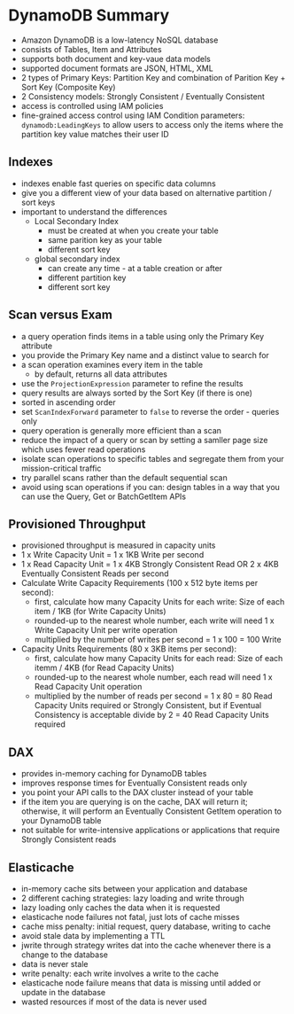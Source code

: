 # DynamoDB Summary
- Amazon DynamoDB is a low-latency NoSQL database
- consists of Tables, Item and Attributes
- supports both document and key-vaue data models
- supported document formats are JSON, HTML, XML
- 2 types of Primary Keys: Partition Key and combination of Parition Key + Sort Key (Composite Key)
- 2 Consistency models: Strongly Consistent / Eventually Consistent
- access is controlled using IAM policies
- fine-grained access control using IAM Condition parameters: `dynamodb:LeadingKeys` to allow users to access only the items where the partition key value matches their user ID

## Indexes
- indexes enable fast queries on specific data columns
- give you a different view of your data based on alternative partition / sort keys
- important to understand the differences
  - Local Secondary Index
    - must be created at when you create your table
    - same parition key as your table
    - different sort key
  - global secondary index
    - can create any time - at a table creation or after
    - different partition key
    - different sort key

## Scan versus Exam
- a query operation finds items in a table using only the Primary Key attribute
- you provide the Primary Key name and a distinct value to search for
- a scan operation examines every item in the table
  - by default, returns all data attributes
- use the `ProjectionExpression` parameter to refine the results
- query results are always sorted by the Sort Key (if there is one)
- sorted in ascending order
- set `ScanIndexForward` parameter to `false` to reverse the order - queries only
- query operation is generally more efficient than a scan
- reduce the impact of a query or scan by setting a samller page size which uses fewer read operations
- isolate scan operations to specific tables and segregate them from your mission-critical traffic
- try parallel scans rather than the default sequential scan
- avoid using scan operations if you can: design tables in a way that you can use the Query, Get or BatchGetItem APIs

## Provisioned Throughput
- provisioned throughput is measured in capacity units
- 1 x Write Capacity Unit = 1 x 1KB Write per second
- 1 x Read Capacity Unit = 1 x 4KB Strongly Consistent Read OR 2 x 4KB Eventually Consistent Reads per second
- Calculate Write Capacity Requirements (100 x 512 byte items per second):
  - first, calculate how many Capacity Units for each write: Size of each item / 1KB (for Write Capacity Units)
  - rounded-up to the nearest whole number, each write will need 1 x Write Capacity Unit per write operation
  - multiplied by the number of writes per second = 1 x 100 = 100 Write
- Capacity Units Requirements (80 x 3KB items per second):
  - first, calculate how many Capacity Units for each read: Size of each itemm / 4KB (for Read Capacity Units)
  - rounded-up to the nearest whole number, each read will need 1 x Read Capacity Unit operation
  - multiplied by the number of reads per second = 1 x 80 = 80 Read Capacity Units required or Strongly Consistent, but if Eventual Consistency is acceptable divide by 2 = 40 Read Capacity Units required

## DAX
- provides in-memory caching for DynamoDB tables
- improves response times for Eventually Consistent reads only
- you point your API calls to the DAX cluster instead of your table
- if the item you are querying is on the cache, DAX will return it; otherwise, it will perform an Eventually Consistent GetItem operation to your DynamoDB table
- not suitable for write-intensive applications or applications that require Strongly Consistent reads

## Elasticache
- in-memory cache sits between your application and database
- 2 different caching strategies: lazy loading and write through
- lazy loading only caches the data when it is requested
- elasticache node failures not fatal, just lots of cache misses
- cache miss penalty: initial request, query database, writing to cache
- avoid stale data by implementing a TTL
- jwrite through strategy writes dat into the cache whenever there is a change to the database
- data is never stale
- write penalty: each write involves a write to the cache
- elasticache node failure means that data is missing until added or update in the database
- wasted resources if most of the data is never used